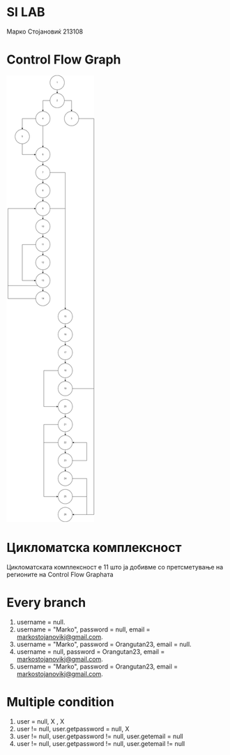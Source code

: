 # SI LAB
Марко Стојановиќ 213108

# Control Flow Graph
![cfg](cfg.png)

# Цикломатска комплексност
Цикломатската комплексност е 11 што ја добивме со претсметување на регионите на Control Flow Graphата

# Every branch
1. username = null.
2. username = "Marko", password = null, email = markostojanovikj@gmail.com.
3. username = "Marko", password = Orangutan23, email = null.
4. username = null, password = Orangutan23, email = markostojanovikj@gmail.com.
5. username = "Marko", password = Orangutan23, email = markostojanovikj@gmail.com.

# Multiple condition
1. user = null, X , X
2. user != null, user.getpassword = null, X
3. user != null, user.getpassword != null, user.getemail = null
4. user != null, user.getpassword != null, user.getemail != null